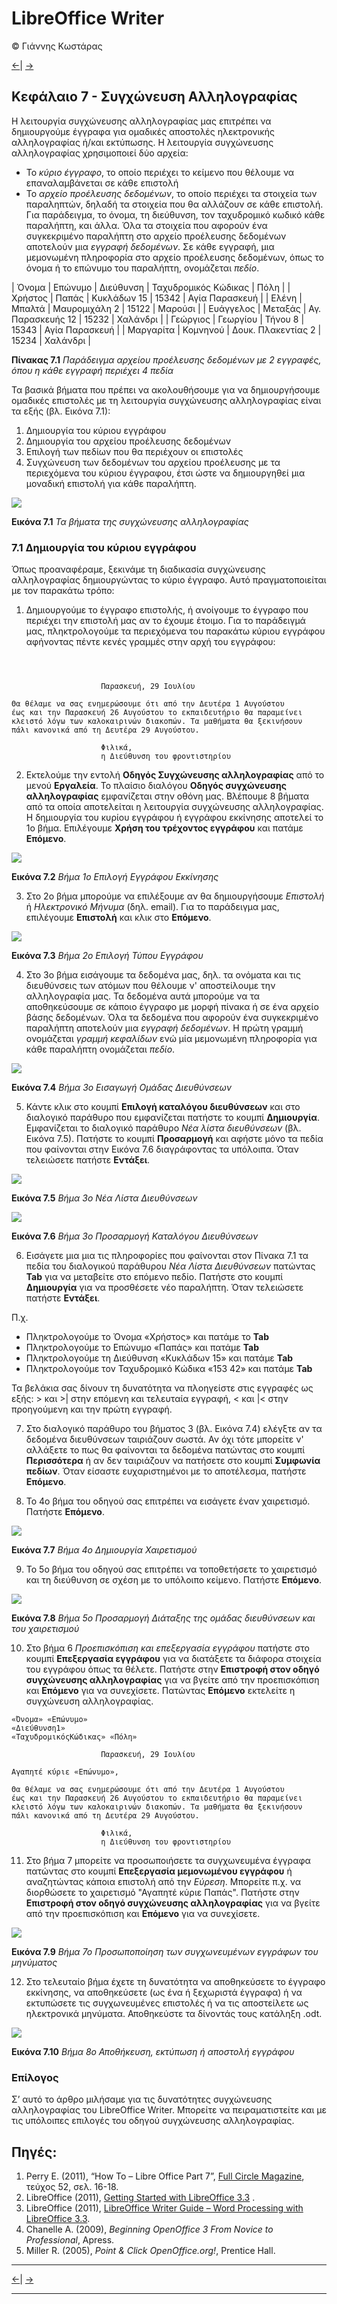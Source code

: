 # LibreOffice Writer  
© Γιάννης Κωστάρας

[<-](LibreOfficeWriter_chap6.md)| [->](LibreOfficeWriter_chap8.md)

## Κεφάλαιο 7 - Συγχώνευση Αλληλογραφίας

Η λειτουργία συγχώνευσης αλληλογραφίας μας επιτρέπει να δημιουργούμε έγγραφα για ομαδικές αποστολές ηλεκτρονικής αλληλογραφίας ή/και εκτύπωσης.
Η λειτουργία συγχώνευσης αλληλογραφίας χρησιμοποιεί δύο αρχεία:
*	Το _κύριο έγγραφο_, το οποίο περιέχει το κείμενο που θέλουμε να επαναλαμβάνεται σε κάθε επιστολή
*	Το _αρχείο προέλευσης δεδομένων_, το οποίο περιέχει τα στοιχεία των παραληπτών, δηλαδή τα στοιχεία που θα αλλάζουν σε κάθε επιστολή. Για παράδειγμα, το όνομα, τη διεύθυνση, τον ταχυδρομικό κωδικό κάθε παραλήπτη, και άλλα.
Όλα τα στοιχεία που αφορούν ένα συγκεκριμένο παραλήπτη στο αρχείο προέλευσης δεδομένων αποτελούν μια _εγγραφή δεδομένων_. Σε κάθε εγγραφή, μια μεμονωμένη πληροφορία στο αρχείο προέλευσης δεδομένων, όπως το όνομα ή το επώνυμο του παραλήπτη, ονομάζεται _πεδίο_. 

| Όνομα	| Επώνυμο | Διεύθυνση | Ταχυδρομικός Κώδικας | Πόλη |
| Χρήστος | Παπάς |	 Κυκλάδων 15 | 15342 | Αγία Παρασκευή |
| Ελένη | Μπαλτά | Μαυρομιχάλη 2 | 15122 | Μαρούσι |
| Ευάγγελος | 	Μεταξάς |	Αγ. Παρασκευής 12 	| 15232 | Χαλάνδρι |
| Γεώργιος 	| Γεωργίου | Τήνου 8 | 15343  | Αγία Παρασκευή |
| Μαργαρίτα | 	Κομνηνού | 	Δουκ. Πλακεντίας 2 | 15234 | Χαλάνδρι | 

**Πίνακας 7.1** _Παράδειγμα αρχείου προέλευσης δεδομένων με 2 εγγραφές, όπου η κάθε εγγραφή περιέχει 4 πεδία_

Τα βασικά βήματα που πρέπει να ακολουθήσουμε για να δημιουργήσουμε ομαδικές επιστολές με τη λειτουργία συγχώνευσης αλληλογραφίας είναι τα εξής (βλ. Εικόνα 7.1):
1.	Δημιουργία του κύριου εγγράφου
2.	Δημιουργία του αρχείου προέλευσης δεδομένων
3.	Επιλογή των πεδίων που θα περιέχουν οι επιστολές
4.	Συγχώνευση των δεδομένων του αρχείου προέλευσης με τα περιεχόμενα του κύριου έγγραφου, έτσι ώστε να δημιουργηθεί μια μοναδική επιστολή για κάθε παραλήπτη.

![](assets/chap7/Fig1.png)

**Εικόνα 7.1** _Τα βήματα της συγχώνευσης αλληλογραφίας_

### 7.1 Δημιουργία του κύριου εγγράφου

Όπως προαναφέραμε, ξεκινάμε τη διαδικασία συγχώνευσης αλληλογραφίας δημιουργώντας το κύριο έγγραφο. Αυτό πραγματοποιείται με τον παρακάτω τρόπο:
1.	Δημιουργούμε το έγγραφο επιστολής, ή ανοίγουμε το έγγραφο που περιέχει την επιστολή μας αν το έχουμε έτοιμο. Για το παράδειγμά μας, πληκτρολογούμε τα περιεχόμενα του παρακάτω κύριου εγγράφου αφήνοντας πέντε κενές γραμμές στην αρχή του εγγράφου:

```
							


					Παρασκευή, 29 Ιουλίου

Θα θέλαμε να σας ενημερώσουμε ότι από την Δευτέρα 1 Αυγούστου 
έως και την Παρασκευή 26 Αυγούστου το εκπαιδευτήριο θα παραμείνει
κλειστό λόγω των καλοκαιρινών διακοπών. Τα μαθήματα θα ξεκινήσουν 
πάλι κανονικά από τη Δευτέρα 29 Αυγούστου.

					Φιλικά,
					η Διεύθυνση του φροντιστηρίου
```

2.	Εκτελούμε την εντολή **Οδηγός Συγχώνευσης αλληλογραφίας** από το μενού **Εργαλεία**. Το πλαίσιο διαλόγου **Οδηγός συγχώνευσης αλληλογραφίας** εμφανίζεται στην οθόνη μας. Βλέπουμε 8 βήματα από τα οποία αποτελείται η λειτουργία συγχώνευσης αλληλογραφίας. Η δημιουργία του κυρίου εγγράφου ή εγγράφου εκκίνησης αποτελεί το 1ο βήμα. Επιλέγουμε **Χρήση του τρέχοντος εγγράφου** και πατάμε **Επόμενο**.

![](assets/chap7/Fig2.png)

**Εικόνα 7.2** _Βήμα 1ο Επιλογή Εγγράφου Εκκίνησης_

3. Στο 2ο βήμα μπορούμε να επιλέξουμε αν θα δημιουργήσουμε _Επιστολή_ ή _Ηλεκτρονικό Μήνυμα_ (δηλ. email). Για το παράδειγμα μας, επιλέγουμε **Επιστολή** και κλικ στο **Επόμενο**.

![](assets/chap7/Fig3.png)

**Εικόνα 7.3** _Βήμα 2ο Επιλογή Τύπου Εγγράφου_

4. Στο 3ο βήμα εισάγουμε τα δεδομένα μας, δηλ. τα ονόματα και τις διευθύνσεις των ατόμων που θέλουμε ν' αποστείλουμε την αλληλογραφία μας. Τα δεδομένα αυτά μπορούμε να τα αποθηκεύσουμε σε κάποιο έγγραφο με μορφή πίνακα ή σε ένα αρχείο βάσης δεδομένων.
Όλα τα δεδομένα που αφορούν ένα συγκεκριμένο παραλήπτη αποτελούν μια _εγγραφή δεδομένων_. Η πρώτη γραμμή ονομάζεται _γραμμή κεφαλίδων_ ενώ μία μεμονωμένη πληροφορία για κάθε παραλήπτη ονομάζεται _πεδίο_.

![](assets/chap7/Fig4.png)

**Εικόνα 7.4** _Βήμα 3ο Εισαγωγή Ομάδας Διευθύνσεων_

5. Κάντε κλικ στο κουμπί **Επιλογή καταλόγου διευθύνσεων** και στο διαλογικό παράθυρο που εμφανίζεται πατήστε το κουμπί **Δημιουργία**. Εμφανίζεται το διαλογικό παράθυρο _Νέα λίστα διευθύνσεων_ (βλ. Εικόνα 7.5). Πατήστε το κουμπί **Προσαρμογή** και αφήστε μόνο τα πεδία που φαίνονται στην Εικόνα 7.6 διαγράφοντας τα υπόλοιπα. Όταν τελειώσετε πατήστε **Εντάξει**.

![](assets/chap7/Fig5.png)

**Εικόνα 7.5** _Βήμα 3ο Νέα Λίστα Διευθύνσεων_

![](assets/chap7/Fig6.png)

**Εικόνα 7.6** _Βήμα 3ο Προσαρμογή Καταλόγου Διευθύνσεων_

6. Εισάγετε μια μια τις πληροφορίες που φαίνονται στον Πίνακα 7.1 τα πεδία του διαλογικού παράθυρου _Νέα Λίστα Διευθύνσεων_ πατώντας **Tab** για να μεταβείτε στο επόμενο πεδίο. Πατήστε στο κουμπί **Δημιουργία** για να προσθέσετε νέο παραλήπτη. Όταν τελειώσετε πατήστε **Εντάξει**.

Π.χ.

*	Πληκτρολογούμε το Όνομα «Χρήστος» και πατάμε το **Tab**
*	Πληκτρολογούμε το Επώνυμο «Παπάς» και πατάμε **Tab**
*	Πληκτρολογούμε τη Διεύθυνση «Κυκλάδων 15» και πατάμε **Tab**
*	Πληκτρολογούμε τον Ταχυδρομικό Κώδικα «153 42» και πατάμε **Tab**

Τα βελάκια σας δίνουν τη δυνατότητα να πλοηγείστε στις εγγραφές ως εξής: &gt; και &gt;&#124; στην επόμενη και τελευταία εγγραφή, &lt; και &#124;&lt; στην προηγούμενη και την πρώτη εγγραφή.

7. Στο διαλογικό παράθυρο του βήματος 3 (βλ. Εικόνα 7.4) ελέγξτε αν τα δεδομένα διευθύνσεων ταιριάζουν σωστά. Αν όχι τότε μπορείτε ν' αλλάξετε το πως θα φαίνονται τα δεδομένα πατώντας στο κουμπί **Περισσότερα** ή αν δεν ταιριάζουν να πατήσετε στο κουμπί **Συμφωνία πεδίων**. Όταν είσαστε ευχαριστημένοι με το αποτέλεσμα, πατήστε **Επόμενο**.

8. Το 4ο βήμα του οδηγού σας επιτρέπει να εισάγετε έναν χαιρετισμό. Πατήστε **Επόμενο**.

![](assets/chap7/Fig7.png)

**Εικόνα 7.7** _Βήμα 4ο Δημιουργία Χαιρετισμού_

9. Το 5ο βήμα του οδηγού σας επιτρέπει να τοποθετήσετε το χαιρετισμό και τη διεύθυνση σε σχέση με το υπόλοιπο κείμενο. Πατήστε **Επόμενο**.

![](assets/chap7/Fig8.png)

**Εικόνα 7.8** _Βήμα 5ο Προσαρμογή Διάταξης της ομάδας διευθύνσεων και του χαιρετισμού_

10. Στο βήμα 6 _Προεπισκόπιση και επεξεργασία εγγράφου_ πατήστε στο κουμπί **Επεξεργασία εγγράφου** για να διατάξετε τα διάφορα στοιχεία του εγγράφου όπως τα θέλετε. Πατήστε στην **Επιστροφή στον οδηγό συγχώνευσης αλληλογραφίας** για να βγείτε από την προεπισκόπιση και **Επόμενο** για να συνεχίσετε. Πατώντας **Επόμενο** εκτελείτε η συγχώνευση αλληλογραφίας.

```
«Όνομα» «Επώνυμο» 
«Διεύθυνση1» 
«ΤαχυδρομικόςΚώδικας» «Πόλη» 
							
					Παρασκευή, 29 Ιουλίου

Αγαπητέ κύριε «Επώνυμο»,

Θα θέλαμε να σας ενημερώσουμε ότι από την Δευτέρα 1 Αυγούστου 
έως και την Παρασκευή 26 Αυγούστου το εκπαιδευτήριο θα παραμείνει 
κλειστό λόγω των καλοκαιρινών διακοπών. Τα μαθήματα θα ξεκινήσουν 
πάλι κανονικά από τη Δευτέρα 29 Αυγούστου.

					Φιλικά,
					η Διεύθυνση του φροντιστηρίου
```

11. Στο βήμα 7 μπορείτε να προσωποιήσετε τα συγχωνευμένα έγγραφα πατώντας στο κουμπί **Επεξεργασία μεμονωμένου εγγράφου** ή αναζητώντας κάποια επιστολή από την _Εύρεση_. Μπορείτε π.χ. να διορθώσετε το χαιρετισμό "Αγαπητέ κύριε Παπάς". Πατήστε στην **Επιστροφή στον οδηγό συγχώνευσης αλληλογραφίας** για να βγείτε από την προεπισκόπιση και **Επόμενο** για να συνεχίσετε. 

![](assets/chap7/Fig9.png)

**Εικόνα 7.9** _Βήμα 7ο Προσωποποίηση των συγχωνευμένων εγγράφων του μηνύματος_

12. Στο τελευταίο βήμα έχετε τη δυνατότητα να αποθηκεύσετε το έγγραφο εκκίνησης, να αποθηκεύσετε (ως ένα ή ξεχωριστά έγγραφα) ή να εκτυπώσετε τις συγχωνευμένες επιστολές ή να τις αποστείλετε ως ηλεκτρονικά μηνύματα. Αποθηκεύστε τα δίνοντάς τους κατάληξη .odt.

![](assets/chap7/Fig10.png)

**Εικόνα 7.10** _Βήμα 8ο Αποθήκευση, εκτύπωση ή αποστολή εγγράφου_

### Επίλογος

Σ’ αυτό το άρθρο μιλήσαμε για τις δυνατότητες συγχώνευσης αλληλογραφίας του LibreOffice Writer. Μπορείτε να πειραματιστείτε και με τις υπόλοιπες επιλογές του οδηγού συγχώνευσης αλληλογραφίας.

## Πηγές:

1. Perry E. \(2011\), “How To – Libre Office Part 7”, [Full Circle Magazine](http://fullcirclemagazine.org/issue-52), τεύχος 52, σελ. 16-18.
1. LibreOffice \(2011\), [Getting Started with LibreOffice 3.3](http://wiki.documentfoundation.org/images/c/c4/0100GS3-GettingStartedLibO.pdf) .
1. LibreOffice \(2011\), [LibreOffice Writer Guide – Word Processing with LibreOffice 3.3](http://wiki.documentfoundation.org/images/b/ba/0200WG3-WriterGuide.pdf).
1. Chanelle A. \(2009\), _Beginning OpenOffice 3 From Novice to Professional_, Apress.
1. Miller R. \(2005\), _Point & Click OpenOffice.org!_, Prentice Hall.

---

[<-](LibreOfficeWriter_chap6.md)| [->](LibreOfficeWriter_chap8.md)

---